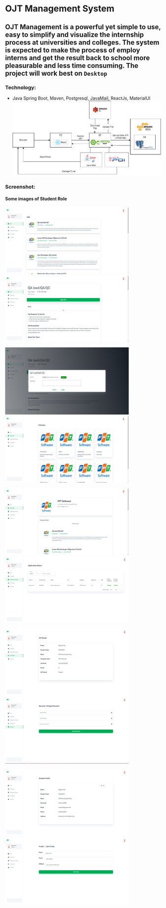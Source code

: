 # OJT Management System
## OJT Management is a powerful yet simple to use, easy to simplify and visualize the internship process at universities and colleges. The system is expected to make the process of employ interns and get the result back to school more pleasurable and less time consuming. The project will work best on `Desktop`
### Technology:
* Java Spring Boot, Maven, Postgresql, JavaMail, ReactJs, MaterialUI
![This is an image](https://github.com/peterndta/OJT-Management-System/blob/main/Screenshot/sys.png)

### Screenshot:
#### Some images of Student Role
<img src="https://github.com/peterndta/OJT-Management-System/blob/main/Screenshot/student-job-list.jpg" width="400" height="217" />&nbsp;<img src="https://github.com/peterndta/OJT-Management-System/blob/main/Screenshot/student-job-profile.jpg" width="400" height="217" />

<img src="https://github.com/peterndta/OJT-Management-System/blob/main/Screenshot/student-apply.jpg" width="400" height="217" />&nbsp;<img src="https://github.com/peterndta/OJT-Management-System/blob/main/Screenshot/student-company-list.jpg" width="400" height="217" />

<img src="https://github.com/peterndta/OJT-Management-System/blob/main/Screenshot/student-company-profile.jpg" width="400" height="217" />&nbsp;<img src="https://github.com/peterndta/OJT-Management-System/blob/main/Screenshot/student-confirm.jpg" width="400" height="217" />

<img src="https://github.com/peterndta/OJT-Management-System/blob/main/Screenshot/student-ojt-result.jpg" width="400" height="217" />&nbsp;<img src="https://github.com/peterndta/OJT-Management-System/blob/main/Screenshot/student-security.jpg" width="400" height="217" />

<img src="https://github.com/peterndta/OJT-Management-System/blob/main/Screenshot/student-profile.jpg" width="400" height="217" />&nbsp;<img src="https://github.com/peterndta/OJT-Management-System/blob/main/Screenshot/student-edit-profile.jpg" width="400" height="217" />

